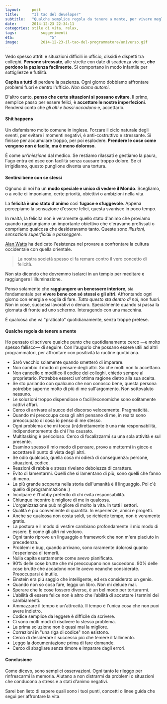 ```yaml
---
layout:     post
title:      "Il tao del developer"
subtitle:   "Qualche semplice regola da tenere a mente, per vivere meglio dentro e fuori l'ufficio."
date:       2014-12-23 22:34:11
categories: stile di vita, relax, 
tags: 			suggerimenti
eta: 				"5"
image: 			2014-12-23-il-tao-del-programmatore/universo.gif
---
```


Vedo spesso attriti e situazioni difficili in ufficio, dissidi e dispetti tra colleghi. 
**Persone stressate**, alle strette con date di scadenza vicine, **che perdono la pazienza facilmente**. Si comportano in modo infantile per sottigliezze e futilità.

**Capita a tutti** di perdere la pazienza. Ogni giorno dobbiamo affrontare problemi fuori e dentro l'ufficio. *Non siamo automi*. 

D'altro canto, **penso che certe situazioni si possano evitare**. 
Il primo, semplice passo per essere felici, è **accettare le nostre imperfezioni**. Rendersi conto che *gli alti e bassi accadono* e, accettarlo.

#### Shit happens
Un disfemismo molto comune in inglese. 
Forzare il ciclo naturale degli eventi, per evitare i momenti negativi, è anti-costruttivo e stressante. Si finisce per accumulare troppo, per poi esplodere. **Prendere le cose come vengono non è facile, ma è meno doloroso**.

È come *un'iniezione* dal medico. Se restiamo rilassati e gestiamo la paura, l'ago entra ed esce con facilità senza causare troppo dolore. Se ci irrigidiamo, questo punglione diventa una tortura.


#### Sentirsi bene con se stessi
Ognuno di noi ha un **modo speciale e unico di vedere il Mondo**. Scegliamo, o a volte ci imponiamo, certe priorità, obiettivi o ambizioni nella vita.

La **felicità è uno stato d'animo** così **fugace e sfuggevole**. Appena percepiamo la sensazione d'essere felici, questa svanisce in poco tempo. 

In realtà, la felicità non è veramente quello stato d'animo che proviamo quando raggiungiamo un importante obiettivo che c'eravamo prefissati o compriamo qualcosa che desideravamo tanto. Queste sono *illusioni, sensazioni superficiali e passeggere*. 

[Alan Watts] ha dedicato l'esistenza nel provare a confrontare la cultura occidentale con quella orientale. 
> La nostra società spesso ci fa remare contro il vero concetto di felicità.

Non sto dicendo che dovremmo isolarci in un tempio per meditare e raggiungere l'illuminazione.

Penso solamente che **raggiungere un benessere interiore**, sia fondamentale per **vivere bene con sé stessi e gli altri**. Affrontando ogni giorno con energia e voglia di fare. *Tutto questo sta dentro di noi*, non fuori. Non in cose, successi lavorativi o denaro. Specialmente quando si passa la giornata di fronte ad uno schermo. Interagendo con una macchina.

È qualcosa che va "praticato" quotidianamente, senza troppe pretese.


#### Qualche regola da tenere a mente
Ho pensato di scrivere qualche punto che quotidianamente cerco &mdash;e molto spesso fallisco&mdash; di seguire.
Con l'augurio che possano essere utili ad altri programmatori, per affrontare con positività la ruotine quotidiana.

* Sarò vecchio solamente quando smetterò di imparare.
* Non cambio il modo di pensare degli altri. So che molti non lo accettano.
* Non cancello o modifico il codice dei colleghi, chiedo sempre al proprietario. Potrebbe esserci un'ottima ragione dietro alla sua scelta.
* Se sto parlando con qualcuno che non conosco bene, questa persona potrebbe saperne molto di più di me sull'argomento. Non sottovaluto nessuno.
* Le soluzioni troppo dispendiose o facili/economiche sono solitamente cattivi affari.
* Cerco di arrivare al succo del discorso velocemente. Pragmaticità.
* Quando mi preoccupa cosa gli altri pensano di me, in realtà sono preoccupato di cosa io penso di me stesso.
* Ogni problema che mi tocca (in)direttamente è una mia responsabilità, indipendentemente da chi l'ha causato.
* Multitasking è pericoloso. Cerco di focalizzarmi su una sola attività e sul presente.
* Esamino spesso il mio modo di pensare, provo a mettermi in gioco e accettare il punto di vista degli altri.
* Se odio qualcosa, quella cosa mi odierà di conseguenza: persone, situazioni, codice.
* Reazioni di rabbia e stress rivelano debolezza di carattere.
* Evito di lamentarmi. Quelli che si lamentano di più, sono quelli che fanno di meno. 
* La più grande scoperta nella storia dell'umanità è il linguaggio. Poi c'è quello di programmazione :)
* Incolpare è l'hobby preferito di chi evita responsabilità.
* Chiunque incontro è migliore di me in qualcosa.
* L'organizzazione può migliore di molto la vita. In tutti i settori.
* Qualità è piú conveniente di quantità. In esperienze, amici e progetti.
* Anche se qualcosa non costa soldi, se richiede tempo, non è veramente gratis.
* La postura e il modo di vestire cambiano profondamente il mio modo di essere. E come gli altri mi vedono.
* Ogni tanto riprovo un linguaggio o framework che non m'era piaciuto in precedenza.
* Problemi e bug, quando arrivano, sono raramente dolorosi quanto l'esperienza di temerli.
* Nulla capita esattamente come avevo pianificato.
* 90% delle cose brutte che mi preoccupano non succedono. 90% delle cose brutte che accadono non le avevo neanche considerate. Preoccuparsi è inutile.
* Einstein era piú saggio che intelligente, ed era considerato un genio.
* Quando non so cosa fare, leggo un libro. Non mi delude mai.
* Sperare che le cose fossero diverse, è un bel modo per torturarmi.
* L'abilità di essere felice non è altro che l'abilità di accettare i termini dei cambiamenti.
* Ammazzare il tempo è un'attrocità. Il tempo è l'unica cosa che non puoi avere indietro.
* Codice semplice da leggere è difficile da scrivere.
* Ci sono molti modi di risolvere lo stesso problema. 
* La prima soluzione non è quasi mai la migliore.
* Correzioni in "una riga di codice" non esistono.
* Cerco di desiderare il successo piú che temere il fallimento.
* Leggo la documentazione prima di fare domande.
* Cerco di sbagliare senza timore e imparare dagli errori.


#### Conclusione
Come dicevo, sono semplici osservazioni. Ogni tanto le rileggo per rinfrescarmi la memoria.
Aiutano a non distrarmi da problemi o situazioni che conducono a stress e a stati d'animo negativi.

Sarei ben lieto di sapere quali sono i tuoi punti, concetti o linee guida che segui per affrontare la vita.

[Alan Watts]: http://en.wikipedia.org/wiki/Alan_Watts
